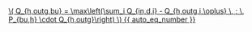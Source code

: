 <a href="/eco2_guide_center/1.%20ECO2%20Logic%20Guide/Hee1_Equation_List.html" class="equation-link" target="_blank" rel="noopener noreferrer">
  \( Q_{h,outg,bu} = \max\left(\sum_i Q_{in,d,i} - Q_{h,outg,i,\oplus} \, ; \, P_{bu,h} \cdot Q_{h,outg}\right) \) {{ auto_eq_number }}
</a>
